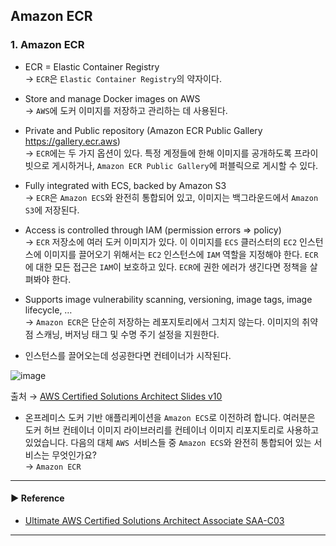 ## Amazon ECR
### 1. Amazon ECR
- ECR = Elastic Container Registry  
→ `ECR`은 `Elastic Container Registry`의 약자이다.

- Store and manage Docker images on AWS  
→ `AWS`에 도커 이미지를 저장하고 관리하는 데 사용된다.

- Private and Public repository (Amazon ECR Public Gallery https://gallery.ecr.aws)  
→ `ECR`에는 두 가지 옵션이 있다. 특정 계정들에 한해 이미지를 공개하도록 프라이빗으로 게시하거나, `Amazon ECR Public Gallery`에 퍼블릭으로 게시할 수 있다.

- Fully integrated with ECS, backed by Amazon S3  
→ `ECR`은 `Amazon ECS`와 완전히 통합되어 있고, 이미지는 백그라운드에서 `Amazon S3`에 저장된다.

- Access is controlled through IAM (permission errors => policy)  
→ `ECR` 저장소에 여러 도커 이미지가 있다. 이 이미지를 `ECS` 클러스터의 `EC2` 인스턴스에 이미지를 끌어오기 위해서는 `EC2` 인스턴스에 `IAM` 역할을 지정해야 한다. `ECR`에 대한 모든 접근은 `IAM`이 보호하고 있다. `ECR`에 권한 에러가 생긴다면 정책을 살펴봐야 한다.

- Supports image vulnerability scanning, versioning, image tags, image lifecycle, …  
→ `Amazon ECR`은 단순히 저장하는 레포지토리에서 그치지 않는다. 이미지의 취약점 스캐닝, 버저닝 태그 및 수명 주기 설정을 지원한다.

- 인스턴스를 끌어오는데 성공한다면 컨테이너가 시작된다.  

![image](https://user-images.githubusercontent.com/97398071/235710052-45d35282-ead8-4400-ab81-69416bb3cd63.png)

출처 → [AWS Certified Solutions Architect Slides v10](https://courses.datacumulus.com/downloads/certified-solutions-architect-pn9/)

- 온프레미스 도커 기반 애플리케이션을 `Amazon ECS`로 이전하려 합니다. 여러분은 도커 허브 컨테이너 이미지 라이브러리를 컨테이너 이미지 리포지토리로 사용하고 있었습니다. 다음의 대체 `AWS `서비스들 중 `Amazon ECS`와 완전히 통합되어 있는 서비스는 무엇인가요?  
→ `Amazon ECR`

---
#### ▶ Reference
- [Ultimate AWS Certified Solutions Architect Associate SAA-C03](https://www.udemy.com/course/aws-certified-solutions-architect-associate-saa-c03/)
---